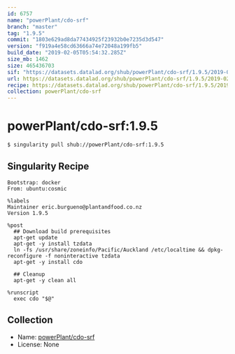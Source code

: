 ```yaml
---
id: 6757
name: "powerPlant/cdo-srf"
branch: "master"
tag: "1.9.5"
commit: "1803e629ad8da77434925f23932b0e7235d3d547"
version: "f919a4e58cd63666a74e72048a199fb5"
build_date: "2019-02-05T05:54:32.285Z"
size_mb: 1462
size: 465436703
sif: "https://datasets.datalad.org/shub/powerPlant/cdo-srf/1.9.5/2019-02-05-1803e629-f919a4e5/f919a4e58cd63666a74e72048a199fb5.simg"
url: https://datasets.datalad.org/shub/powerPlant/cdo-srf/1.9.5/2019-02-05-1803e629-f919a4e5/
recipe: https://datasets.datalad.org/shub/powerPlant/cdo-srf/1.9.5/2019-02-05-1803e629-f919a4e5/Singularity
collection: powerPlant/cdo-srf
---
```


# powerPlant/cdo-srf:1.9.5

```bash
$ singularity pull shub://powerPlant/cdo-srf:1.9.5
```

## Singularity Recipe

```singularity
Bootstrap: docker
From: ubuntu:cosmic

%labels
Maintainer eric.burgueno@plantandfood.co.nz
Version 1.9.5

%post
  ## Download build prerequisites
  apt-get update
  apt-get -y install tzdata
  ln -fs /usr/share/zoneinfo/Pacific/Auckland /etc/localtime && dpkg-reconfigure -f noninteractive tzdata
  apt-get -y install cdo
  
  ## Cleanup
  apt-get -y clean all

%runscript
  exec cdo "$@"
```

## Collection

 - Name: [powerPlant/cdo-srf](https://github.com/powerPlant/cdo-srf)
 - License: None

